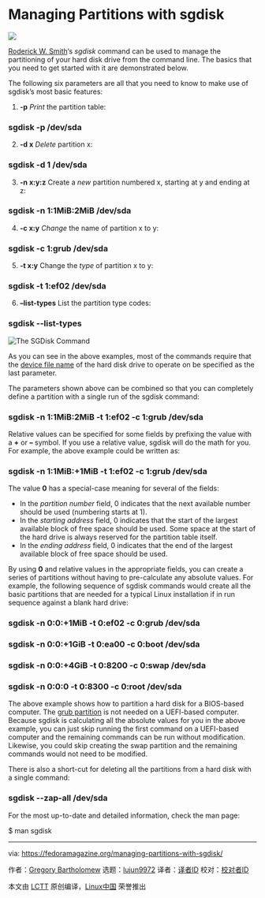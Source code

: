 [#]: collector: (lujun9972)
[#]: translator: (geekpi)
[#]: reviewer: ( )
[#]: publisher: ( )
[#]: url: ( )
[#]: subject: (Managing Partitions with sgdisk)
[#]: via: (https://fedoramagazine.org/managing-partitions-with-sgdisk/)
[#]: author: (Gregory Bartholomew https://fedoramagazine.org/author/glb/)

Managing Partitions with sgdisk
======

![][1]

[Roderick W. Smith][2]‘s _sgdisk_ command can be used to manage the partitioning of your hard disk drive from the command line. The basics that you need to get started with it are demonstrated below.

The following six parameters are all that you need to know to make use of sgdisk’s most basic features:

  1. **-p**
_Print_ the partition table:
### sgdisk -p /dev/sda
  2. **-d x**
_Delete_ partition x:
### sgdisk -d 1 /dev/sda
  3. **-n x:y:z**
Create a _new_ partition numbered x, starting at y and ending at z:
### sgdisk -n 1:1MiB:2MiB /dev/sda
  4. **-c x:y**
_Change_ the name of partition x to y:
### sgdisk -c 1:grub /dev/sda
  5. **-t x:y**
Change the _type_ of partition x to y:
### sgdisk -t 1:ef02 /dev/sda
  6. **–list-types**
List the partition type codes:
### sgdisk --list-types



![The SGDisk Command][3]

As you can see in the above examples, most of the commands require that the [device file name][4] of the hard disk drive to operate on be specified as the last parameter.

The parameters shown above can be combined so that you can completely define a partition with a single run of the sgdisk command:

### sgdisk -n 1:1MiB:2MiB -t 1:ef02 -c 1:grub /dev/sda

Relative values can be specified for some fields by prefixing the value with a **+** or **–** symbol. If you use a relative value, sgdisk will do the math for you. For example, the above example could be written as:

### sgdisk -n 1:1MiB:+1MiB -t 1:ef02 -c 1:grub /dev/sda

The value **0** has a special-case meaning for several of the fields:

  * In the _partition number_ field, 0 indicates that the next available number should be used (numbering starts at 1).
  * In the _starting address_ field, 0 indicates that the start of the largest available block of free space should be used. Some space at the start of the hard drive is always reserved for the partition table itself.
  * In the _ending address_ field, 0 indicates that the end of the largest available block of free space should be used.



By using **0** and relative values in the appropriate fields, you can create a series of partitions without having to pre-calculate any absolute values. For example, the following sequence of sgdisk commands would create all the basic partitions that are needed for a typical Linux installation if in run sequence against a blank hard drive:

### sgdisk -n 0:0:+1MiB -t 0:ef02 -c 0:grub /dev/sda
### sgdisk -n 0:0:+1GiB -t 0:ea00 -c 0:boot /dev/sda
### sgdisk -n 0:0:+4GiB -t 0:8200 -c 0:swap /dev/sda
### sgdisk -n 0:0:0 -t 0:8300 -c 0:root /dev/sda

The above example shows how to partition a hard disk for a BIOS-based computer. The [grub partition][5] is not needed on a UEFI-based computer. Because sgdisk is calculating all the absolute values for you in the above example, you can just skip running the first command on a UEFI-based computer and the remaining commands can be run without modification. Likewise, you could skip creating the swap partition and the remaining commands would not need to be modified.

There is also a short-cut for deleting all the partitions from a hard disk with a single command:

### sgdisk --zap-all /dev/sda

For the most up-to-date and detailed information, check the man page:

$ man sgdisk

--------------------------------------------------------------------------------

via: https://fedoramagazine.org/managing-partitions-with-sgdisk/

作者：[Gregory Bartholomew][a]
选题：[lujun9972][b]
译者：[译者ID](https://github.com/译者ID)
校对：[校对者ID](https://github.com/校对者ID)

本文由 [LCTT](https://github.com/LCTT/TranslateProject) 原创编译，[Linux中国](https://linux.cn/) 荣誉推出

[a]: https://fedoramagazine.org/author/glb/
[b]: https://github.com/lujun9972
[1]: https://fedoramagazine.org/wp-content/uploads/2019/04/managing-partitions-816x345.png
[2]: https://www.rodsbooks.com/
[3]: https://fedoramagazine.org/wp-content/uploads/2019/04/sgdisk.jpg
[4]: https://en.wikipedia.org/wiki/Device_file
[5]: https://en.wikipedia.org/wiki/BIOS_boot_partition
